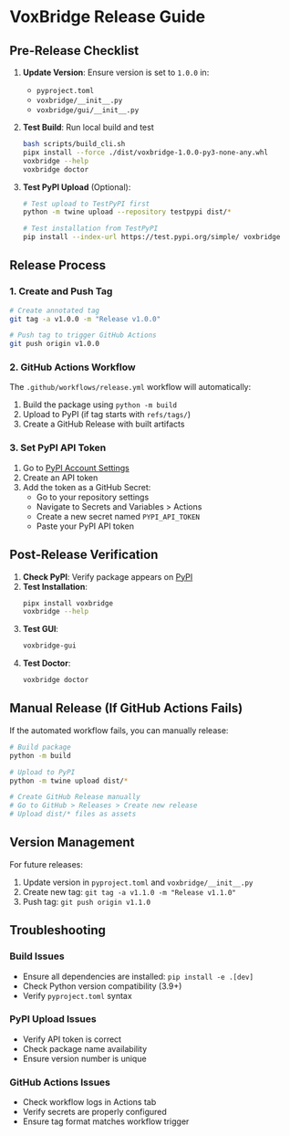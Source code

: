 # VoxBridge Release Guide

## Pre-Release Checklist

1. **Update Version**: Ensure version is set to `1.0.0` in:

   - `pyproject.toml`
   - `voxbridge/__init__.py`
   - `voxbridge/gui/__init__.py`

2. **Test Build**: Run local build and test

   ```bash
   bash scripts/build_cli.sh
   pipx install --force ./dist/voxbridge-1.0.0-py3-none-any.whl
   voxbridge --help
   voxbridge doctor
   ```

3. **Test PyPI Upload** (Optional):

   ```bash
   # Test upload to TestPyPI first
   python -m twine upload --repository testpypi dist/*

   # Test installation from TestPyPI
   pip install --index-url https://test.pypi.org/simple/ voxbridge
   ```

## Release Process

### 1. Create and Push Tag

```bash
# Create annotated tag
git tag -a v1.0.0 -m "Release v1.0.0"

# Push tag to trigger GitHub Actions
git push origin v1.0.0
```

### 2. GitHub Actions Workflow

The `.github/workflows/release.yml` workflow will automatically:

1. Build the package using `python -m build`
2. Upload to PyPI (if tag starts with `refs/tags/`)
3. Create a GitHub Release with built artifacts

### 3. Set PyPI API Token

1. Go to [PyPI Account Settings](https://pypi.org/manage/account/)
2. Create an API token
3. Add the token as a GitHub Secret:
   - Go to your repository settings
   - Navigate to Secrets and Variables > Actions
   - Create a new secret named `PYPI_API_TOKEN`
   - Paste your PyPI API token

## Post-Release Verification

1. **Check PyPI**: Verify package appears on [PyPI](https://pypi.org/project/voxbridge/)
2. **Test Installation**:
   ```bash
   pipx install voxbridge
   voxbridge --help
   ```
3. **Test GUI**:
   ```bash
   voxbridge-gui
   ```
4. **Test Doctor**:
   ```bash
   voxbridge doctor
   ```

## Manual Release (If GitHub Actions Fails)

If the automated workflow fails, you can manually release:

```bash
# Build package
python -m build

# Upload to PyPI
python -m twine upload dist/*

# Create GitHub Release manually
# Go to GitHub > Releases > Create new release
# Upload dist/* files as assets
```

## Version Management

For future releases:

1. Update version in `pyproject.toml` and `voxbridge/__init__.py`
2. Create new tag: `git tag -a v1.1.0 -m "Release v1.1.0"`
3. Push tag: `git push origin v1.1.0`

## Troubleshooting

### Build Issues

- Ensure all dependencies are installed: `pip install -e .[dev]`
- Check Python version compatibility (3.9+)
- Verify `pyproject.toml` syntax

### PyPI Upload Issues

- Verify API token is correct
- Check package name availability
- Ensure version number is unique

### GitHub Actions Issues

- Check workflow logs in Actions tab
- Verify secrets are properly configured
- Ensure tag format matches workflow trigger
